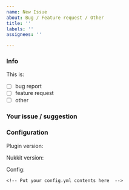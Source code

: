 ```yaml
---
name: New Issue
about: Bug / Feature request / Other
title: ''
labels: ''
assignees: ''

---
```


### Info
<!--- Put [X] to select -->
This is:
- [ ] bug report
- [ ] feature request
- [ ] other

### Your issue / suggestion
<!-- Tell us how we could improve the plugin. Describe clearly and in detail. If it's a bug, provide steps to reproduce it. For stack traces, use https://pastebin.com/ and share the link. -->

### Configuration
Plugin version:

Nukkit version:

Config:
```
<!-- Put your config.yml contents here  -->
```
